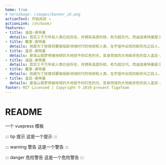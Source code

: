 ```yaml
---
home: true
# heroImage: /images/banner_zh.png
actionText: 开始阅读 →
actionLink: /zh/book/
features:
- title: 迪迦·奥特曼
  details: 其实三千万年前人类已经存在，并拥有高度科技，称为超古代。而迪迦奥特曼是三千万年前从猎户座来到地球的超古代的光之巨人，但来到地球后因不明原因堕落成为黑暗巨人，在消灭了怪兽之后，黑暗迪迦又和自己的三个黑暗同伴打败了所有的巨人称霸超古代，但在当时的地球防卫队队长幽怜（又译幽莎蕾）的劝说下，黑暗迪迦弃暗投明，将自己的三个黑暗同伴的能力夺走化为光的力量，并将三个黑暗巨人封印，成为光的战士。
- title: 戴拿·奥特曼
  details: 他是为了拯救将要面临新领域时代的地球和人类，在宇宙中出现的新的光之巨人，和Super GUTS的飞鸟信一体化，借助闪光剑来变身，有着和迪迦奥特曼相似的身姿，以及同样的形态变化能力。戴拿奥特曼和飞鸟信是完全一体的存在，继迪迦之后出现的光之巨人，具体出生地不明。
- title: 盖亚·奥特曼
  details: 是高山我梦用被地球的大地授予的红色的光，变身而成的大地般赤色的巨人盖亚·奥特曼。无可非议，"盖亚"就是"我梦"的再现。所以，其性格也如"我梦"般亲切、温和，是一个拥有丰富技能的奥特战士。
- title: 迪迦·奥特曼
  details: 其实三千万年前人类已经存在，并拥有高度科技，称为超古代。而迪迦奥特曼是三千万年前从猎户座来到地球的超古代的光之巨人，但来到地球后因不明原因堕落成为黑暗巨人，在消灭了怪兽之后，黑暗迪迦又和自己的三个黑暗同伴打败了所有的巨人称霸超古代，但在当时的地球防卫队队长幽怜（又译幽莎蕾）的劝说下，黑暗迪迦弃暗投明，将自己的三个黑暗同伴的能力夺走化为光的力量，并将三个黑暗巨人封印，成为光的战士。
- title: 戴拿·奥特曼
  details: 他是为了拯救将要面临新领域时代的地球和人类，在宇宙中出现的新的光之巨人，和Super GUTS的飞鸟信一体化，借助闪光剑来变身，有着和迪迦奥特曼相似的身姿，以及同样的形态变化能力。戴拿奥特曼和飞鸟信是完全一体的存在，继迪迦之后出现的光之巨人，具体出生地不明。
- title: 盖亚·奥特曼
  details: 是高山我梦用被地球的大地授予的红色的光，变身而成的大地般赤色的巨人盖亚·奥特曼。无可非议，"盖亚"就是"我梦"的再现。所以，其性格也如"我梦"般亲切、温和，是一个拥有丰富技能的奥特战士。
footer: MIT Licensed | Copyright © 2019-present TigaTeam
---
```

# README
一个 vuepress 模板

::: tip 提示
这是一个提示
:::

::: warning 警告
这是一个警告
:::

::: danger 危险警告
这是一个危险警告
:::